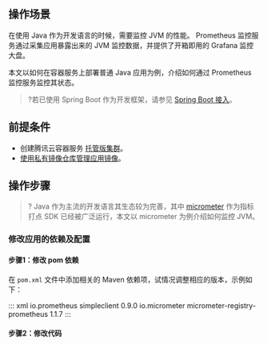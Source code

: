 ## 操作场景

在使用 Java 作为开发语言的时候，需要监控 JVM 的性能。 Prometheus 监控服务通过采集应用暴露出来的 JVM 监控数据，并提供了开箱即用的 Grafana 监控大盘。

本文以如何在容器服务上部署普通 Java 应用为例，介绍如何通过 Prometheus 监控服务监控其状态。

>?若已使用 Spring Boot 作为开发框架，请参见 [Spring Boot 接入](https://cloud.tencent.com/document/product/248/49086)。

## 前提条件

- 创建腾讯云容器服务 [托管版集群](https://cloud.tencent.com/document/product/457/32189#.E4.BD.BF.E7.94.A8.E6.A8.A1.E6.9D.BF.E6.96.B0.E5.BB.BA.E9.9B.86.E7.BE.A4.3Ca-id.3D.22templatecreation.22.3E.3C.2Fa.3E)。
- [使用私有镜像仓库管理应用镜像](https://cloud.tencent.com/document/product/457/9117)。

## 操作步骤

>? Java 作为主流的开发语言其生态较为完善，其中 [micrometer](https://micrometer.io/) 作为指标打点 SDK 已经被广泛运行，本文以 micrometer 为例介绍如何监控 JVM。


### 修改应用的依赖及配置

#### 步骤1：修改 pom 依赖 

在 `pom.xml` 文件中添加相关的 Maven 依赖项，试情况调整相应的版本，示例如下：

<dx-codeblock>
::: xml 
<dependency>
    <groupId>io.prometheus</groupId>
    <artifactId>simpleclient</artifactId>
    <version>0.9.0</version>
</dependency>
<dependency>
    <groupId>io.micrometer</groupId>
    <artifactId>micrometer-registry-prometheus</artifactId>
    <version>1.1.7</version>
</dependency>
:::
</dx-codeblock>

#### 步骤2：修改代码

在项目启动时，添加相应的监控配置，同时 micrometer 也提供了部分常用的监控数据采集，具体在 `io.micrometer.core.instrument.binder` 包下，可以按实际情况添加。示例如下：

````java
public class Application {
    // 作为全局变量，可以在自定义监控中使用
    public static final PrometheusMeterRegistry registry = new PrometheusMeterRegistry(PrometheusConfig.DEFAULT);
    static {
        // 添加 Prometheus 全局 Label，建议加一上对应的应用名
        registry.config().commonTags("application", "java-demo");
    }

    public static void main(String[] args) throws Exception {
        // 添加 JVM 监控
        new ClassLoaderMetrics().bindTo(registry);
        new JvmMemoryMetrics().bindTo(registry);
        new JvmGcMetrics().bindTo(registry);
        new ProcessorMetrics().bindTo(registry);
        new JvmThreadMetrics().bindTo(registry);
        new UptimeMetrics().bindTo(registry);
        new FileDescriptorMetrics().bindTo(registry);
        System.gc(); // Test GC
        try {
            // 暴露 Prometheus HTTP 服务，如果已经有，可以使用已有的 HTTP Server
            HttpServer server = HttpServer.create(new InetSocketAddress(8080), 0);
            server.createContext("/metrics", httpExchange -> {
                String response = registry.scrape();
                httpExchange.sendResponseHeaders(200, response.getBytes().length);
                try (OutputStream os = httpExchange.getResponseBody()) {
                    os.write(response.getBytes());
                }
            });

            new Thread(server::start).start();
        } catch (IOException e) {
            throw new RuntimeException(e);
        }
    }
}
```

>?由于 JVM GC Pause 监控是通过 GarbageCollector Notification 机制实现，因此只有发生 GC 之后才有监控数据。上述示例为了测试更直观，主动调用了 `System.gc()`。

#### 步骤3：本地验证

本地启动之后，可以通过 `http://localhost:8080/metrics` 访问到 Prometheus 协议的指标数据。


### 将应用发布到腾讯云容器服务上

#### 步骤1：本地配置 Docker 镜像环境

如果本地之前未配置过 Docker 镜像环境，可以参见容器镜像服务 [快速入门](https://cloud.tencent.com/document/product/1141/50332) 文档进行配置。若已配置请执行下一步。


#### 步骤2：打包及上传镜像

1. 在项目根目录下添加 `Dockerfile`，请根据实际项目进行修改。示例如下：
<dx-codeblock>
:::  Dockerfile
  FROM openjdk:8-jdk
  WORKDIR /java-demo
  ADD target/java-demo-*.jar /java-demo/java-demo.jar
  CMD ["java","-jar","java-demo.jar"]
:::
</dx-codeblock>
2. 打包镜像，在项目根目录下运行如下命令，需要替换对应的 `namespace`/`ImageName`/`镜像版本号`。
<dx-codeblock>
:::  bash
 mvn clean package
  docker build . -t ccr.ccs.tencentyun.com/[namespace]/[ImageName]:[镜像版本号]
  docker push ccr.ccs.tencentyun.com/[namespace]/[ImageName]:[镜像版本号]
:::
</dx-codeblock>
<b>示例如下：</b>
<dx-codeblock>
:::  bash
 mvn clean package
  docker build . -t ccr.ccs.tencentyun.com/prom_spring_demo/java-demo:latest
  docker push ccr.ccs.tencentyun.com/prom_spring_demo/-demo:latest
:::
</dx-codeblock>

#### 步骤3：应用部署

1. 登录 [容器服务控制台](https://console.cloud.tencent.com/tke2/cluster?rid=1)，选择需要部署的容器集群。
2. 通过【工作负载】>【Deployment】进入 `Deployment` 管理页面，选择对应的 `命名空间` 来进行部署服务，通过 YAML 来创建对应的 `Deployment`，YAML 配置如下。
>?如需通过控制台创建，请参见 [Spring Boot 接入](https://cloud.tencent.com/document/product/248/49086)。
<dx-codeblock>
:::  yaml
apiVersion: apps/v1
kind: Deployment
metadata:
    labels:
      k8s-app: java-demo
    name: java-demo
    namespace: spring-demo
spec:
    replicas: 1
    selector:
      matchLabels:
        k8s-app: java-demo
    template:
      metadata:
        labels:
          k8s-app: java-demo
    spec:
      containers:
      - image: ccr.ccs.tencentyun.com/prom_spring_demo/java-demo
        imagePullPolicy: Always
        name: java-demo
        ports:
        - containerPort: 8080
          name: metric-port
        terminationMessagePath: /dev/termination-log
        terminationMessagePolicy: File
      dnsPolicy: ClusterFirst
      imagePullSecrets:
      - name: qcloudregistrykey
      restartPolicy: Always
      schedulerName: default-scheduler
      terminationGracePeriodSeconds: 30
:::
</dx-codeblock>

#### 步骤4：添加采取任务

1. 登录 [云监控 Prometheus 控制台](https://console.cloud.tencent.com/monitor/prometheus)，选择对应 Prometheus 实例进入管理页面。
2. 通过集成容器服务列表点击【集群 ID】进入到容器服务集成管理页面。
3. 通过服务发现添加 `Pod Monitor` 来定义 Prometheus 抓取任务，YAML 配置示例如下：
<dx-codeblock>
:::  yaml
  apiVersion: monitoring.coreos.com/v1
  kind: PodMonitor
  metadata:
    name: java-demo
    namespace: cm-prometheus
  spec:
    namespaceSelector:
      matchNames:
      - java-demo
    podMetricsEndpoints:
    - interval: 30s
      path: /metrics
      port: metric-port
    selector:
      matchLabels:
        k8s-app: java-demo
:::
</dx-codeblock>

#### 步骤5：查看监控

1. 在对应 Prometheus 实例 >【集成中心】中找到 `JVM` 监控，安装对应的 Grafana Dashboard 即可开启 JVM 监控大盘。
2. 打开 Prometheus 实例对应的 Grafana 地址，在 `Dashboards/Manage/Application` 下查看应用相关的监控大屏。
	- **应用 JVM**：从应用角度出发，查看该应用下所有实例是否有问题，当发现某个实例有问题时可以下钻到对应的实例监控。
	- **实例 JVM**：单实例 JVM 详细的监控数据。
	![](https://main.qcloudimg.com/raw/e440a4b784bb31d02aafb60cbca929f2.png)
	![](https://main.qcloudimg.com/raw/6472032f91fb7f8081eb61a7a935c9d3.png)
